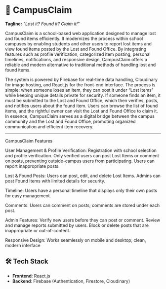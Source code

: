 # 🎒 CampusClaim

**Tagline:** *"Lost it? Found it? Claim it!"*

CampusClaim is a school-based web application designed to manage lost and found items efficiently. It modernizes the process within school campuses by enabling students and other users to report lost items and view found items posted by the Lost and Found Office. By integrating features such as profile verification, categorized item posting, personal timelines, notifications, and responsive design, CampusClaim offers a reliable and modern alternative to traditional methods of handling lost and found items.

The system is powered by Firebase for real-time data handling, Cloudinary for image hosting, and React.js for the front-end interface. The process is simple: when someone loses an item, they can post it under “Lost Items” while keeping unique details private for security. If someone finds an item, it must be submitted to the Lost and Found Office, which then verifies, posts, and notifies users about the found item. Users can browse the list of found items, and the rightful owner can visit the Lost and Found Office to claim it. In essence, CampusClaim serves as a digital bridge between the campus community and the Lost and Found Office, promoting organized communication and efficient item recovery.

---

CampusClaim Features 

User Management & Profile Verification: 
Registration with school selection and profile verification. 
Only verified users can post Lost Items or comment on posts, preventing outside-campus users from participating. 
Users can report inappropriate posts. 

Lost & Found Posts: 
Users can post, edit, and delete Lost Items. 
Admins can post Found Items with limited details for security. 

Timeline: 
Users have a personal timeline that displays only their own posts for easy management. 

Comments: 
Users can comment on posts; comments are stored under each post. 

Admin Features:
Verify new users before they can post or comment. 
Review and manage reports submitted by users. 
Block or delete posts that are inappropriate or out-of-content. 

Responsive Design: 
Works seamlessly on mobile and desktop; clean, modern interface

## 🛠️ Tech Stack

- **Frontend**: React.js
- **Backend**: Firebase (Authentication, Firestore, Cloudinary)

